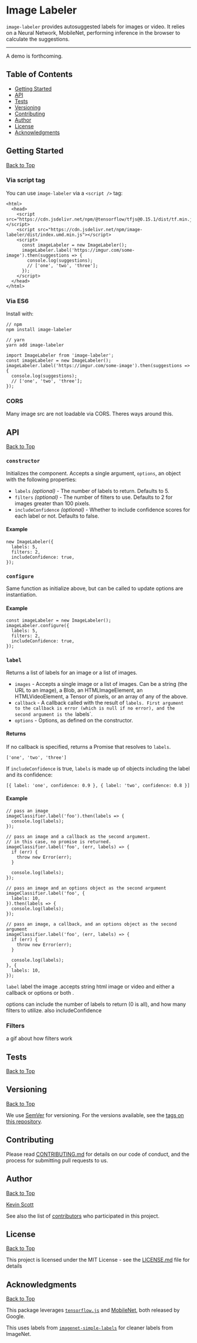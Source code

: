 # Image Labeler

`image-labeler` provides autosuggested labels for images or video. It relies on a Neural Network, MobileNet, performing inference in the browser to calculate the suggestions.

---

A demo is forthcoming.

## Table of Contents

* [Getting Started](#getting-started)
* [API](#api)
* [Tests](#test)
* [Versioning](#versioning)
* [Contributing](#contributing)
* [Author](#author)
* [License](#license)
* [Acknowledgments](#acknowledgments)

## Getting Started

<a href="#table-of-contents">Back to Top</a>

### Via script tag

You can use `image-labeler` via a `<script />` tag:

```
<html>
  <head>
    <script src="https://cdn.jsdelivr.net/npm/@tensorflow/tfjs@0.15.1/dist/tf.min.js"></script>
    <script src="https://cdn.jsdelivr.net/npm/image-labeler/dist/index.umd.min.js"></script>
    <script>
      const imageLabeler = new ImageLabeler();
      imageLabeler.label('https://imgur.com/some-image').then(suggestions => {
        console.log(suggestions);
        // ['one', 'two', 'three'];
      });
    </script>
  </head>
</html>
```

### Via ES6

Install with:

```
// npm
npm install image-labeler

// yarn
yarn add image-labeler
```

```
import ImageLabeler from 'image-labeler';
const imageLabeler = new ImageLabeler();
imageLabeler.label('https://imgur.com/some-image').then(suggestions => {
  console.log(suggestions);
  // ['one', 'two', 'three'];
});
```

### CORS

Many image src are not loadable via CORS. Theres ways around this.

## API

<a href="#table-of-contents">Back to Top</a>

### `constructor`

Initializes the component. Accepts a single argument, `options`, an object with the following properties:

* `labels` _(optional)_ - The number of labels to return. Defaults to 5.
* `filters` _(optional)_ - The number of filters to use. Defaults to 2 for images greater than 100 pixels.
* `includeConfidence` _(optional)_ - Whether to include confidence scores for each label or not. Defaults to false.

#### Example

```
new ImageLabeler({
  labels: 5,
  filters: 2,
  includeConfidence: true,
});
```

### `configure`

Same function as initialize above, but can be called to update options are instantiation.

#### Example

```
const imageLabeler = new ImageLabeler();
imageLabeler.configure({
  labels: 5,
  filters: 2,
  includeConfidence: true,
});
```

### `label`

Returns a list of labels for an image or a list of images.

* `images` - Accepts a single image or a list of images. Can be a string (the URL to an image), a Blob, an HTMLImageElement, an HTMLVideoElement, a Tensor of pixels, or an array of any of the above.
* `callback` - A callback called with the result of `labels. First argument to the callback is error (which is null if no error), and the second argument is the `labels`.
* `options` - Options, as defined on the constructor.

#### Returns

If no callback is specified, returns a Promise that resolves to `labels`.

```
['one', 'two', 'three']
```

If `includeConfidence` is true, `labels` is made up of objects including the label and its confidence:

```
[{ label: 'one', confidence: 0.9 }, { label: 'two', confidence: 0.8 }]
```

#### Example

```
// pass an image
imageClassifier.label('foo').then(labels => {
  console.log(labels);
});

// pass an image and a callback as the second argument.
// in this case, no promise is returned.
imageClassifier.label('foo', (err, labels) => {
  if (err) {
    throw new Error(err);
  }

  console.log(labels);
});

// pass an image and an options object as the second argument
imageClassifier.label('foo', {
  labels: 10,
}).then(labels => {
  console.log(labels);
});

// pass an image, a callback, and an options object as the second argument
imageClassifier.label('foo', (err, labels) => {
  if (err) {
    throw new Error(err);
  }

  console.log(labels);
}, {
  labels: 10,
});
```



`label` label the image .accepts string html image or video and either a callback or options or both .

options can include the number of labels to return (0 is all), and how many filters to utilize. also includeConfidence

### Filters

a gif about how filters work

## Tests

<a href="#table-of-contents">Back to Top</a>

## Versioning

<a href="#table-of-contents">Back to Top</a>

We use [SemVer](http://semver.org/) for versioning. For the versions available, see the [tags on this repository](https://github.com/thekevinscott/image-labeler/tags). 

## Contributing

Please read [CONTRIBUTING.md](CONTRIBUTING.md) for details on our code of conduct, and the process for submitting pull requests to us.

## Author

<a href="#table-of-contents">Back to Top</a>

[Kevin Scott](https://thekevinscott.com)

See also the list of [contributors](https://github.com/thekevinscott/image-labeler/contributors) who participated in this project.

## License

<a href="#table-of-contents">Back to Top</a>

This project is licensed under the MIT License - see the [LICENSE.md](LICENSE.md) file for details

## Acknowledgments

<a href="#table-of-contents">Back to Top</a>

This package leverages [`tensorflow.js`](https://js.tensorflow.org) and [MobileNet](https://arxiv.org/abs/1704.04861), both released by Google.

This uses labels from [`imagenet-simple-labels`](https://github.com/anishathalye/imagenet-simple-labels) for cleaner labels from ImageNet.
